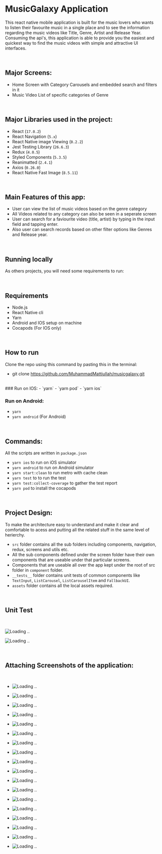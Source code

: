 # MusicGalaxy Application
This react native mobile application is built for the music lovers who wants to listen their favourite music in a single place and to see the information regarding the music videos like Title, Genre, Artist and Release Year.
Consuming the api's, this application is able to provide you the easiest and quickest way to find the music videos with simple and attractive UI interfaces.

<br>

## Major Screens:
- Home Screen with Category Carousels and embedded search and filters in it
- Music Video List of specific categories of Genre

<br>

## Major Libraries used in the project:

- React (`17.0.2`)
- React Navigation (`5.x`)
- React Native image Viewing (`0.2.2`)
- Jest Testing Library (`26.6.3`)
- Redux (`4.0.5`)
- Styled Components (`5.3.5`)
- Reanimatted (`2.4.1`)
- Axios (`0.26.0`)
- React Native Fast Image (`8.5.11`)

<br>

## Main Features of this app:
- User can view the list of music videos based on the genre category
- All Videos related to any category can also be seen in a seperate screen
- User can search for a faviourite video (title, artist) by typing in the input field and tapping enter.
- Also user can search records based on other filter options like Genres and Release year.

<br>

## Running locally

As others projects, you will need some requirements to run:

<br>

## Requirements
- Node.js 
- React Native cli
- Yarn
- Android and IOS setup on machine
- Cocapods (For IOS only)

<br>

## How to run

Clone the repo using this command by pasting this in the terminal: <br>
- git clone https://github.com/MuhammadMattiullah/musicgalaxy.git
<br> 
### Run on IOS:
- `yarn`
- `yarn pod`
-  `yarn ios`

### Run on Android:

- `yarn`
- `yarn android` (For Android)

<br>

## Commands:

All the scripts are written in `package.json`

- `yarn ios` to run on iOS simulator
- `yarn android` to run on Android simulator
- `yarn start:clean` to run metro with cache clean
- `yarn test` to to run the test
- `yarn test:collect-coverage` to gather the test report 
- `yarn pod` to install the cocapods

<br>

## Project Design:
To make the architecture easy to understand and make it clear and comfortable to acess and putting all the related stuff in the same level of herierchy.

- `src` folder contains all the sub folders including components, navigation, redux, screens and utils etc.
- All the sub components defined under the screen folder have their own components that are useable under that particular screens.
- Components that are useable all over the app kept under the root of src folder in `component` folder.
- `__tests__` folder contains unit tests of common components like `TextInput`, `ListCarousel`, `ListCarouselItem` and `FallbackUI`.
- `assets` folder contains all the local assets required.

<br>

## Unit Test 
<br>

![Loading ..](/demo/test.png?raw=true)

![Loading ..](/demo/coverage.png?raw=true)

<br>

## Attaching Screenshots of the application:

<br>

- ![Loading ..](/demo/splash.jpeg?raw=true)

- ![Loading ..](/demo/on1.png?raw=true)

- ![Loading ..](/demo/on2.png?raw=true)

- ![Loading ..](/demo/on3.png?raw=true)

- ![Loading ..](/demo/loading.png?raw=true)

- ![Loading ..](/demo/1.png?raw=true) 

- ![Loading ..](/demo/2.png?raw=true) 

- ![Loading ..](/demo/3.png?raw=true) 

- ![Loading ..](/demo/4.png?raw=true) 

- ![Loading ..](/demo/5.png?raw=true) 

- ![Loading ..](/demo/6.png?raw=true) 

- ![Loading ..](/demo/7.png?raw=true) 

- ![Loading ..](/demo/8.png?raw=true) 

- ![Loading ..](/demo/9.png?raw=true) 

- ![Loading ..](/demo/10.png?raw=true) 

- ![Loading ..](/demo/11.png?raw=true) 

- ![Loading ..](/demo/12.png?raw=true) 

- ![Loading ..](/demo/13.png?raw=true) 
